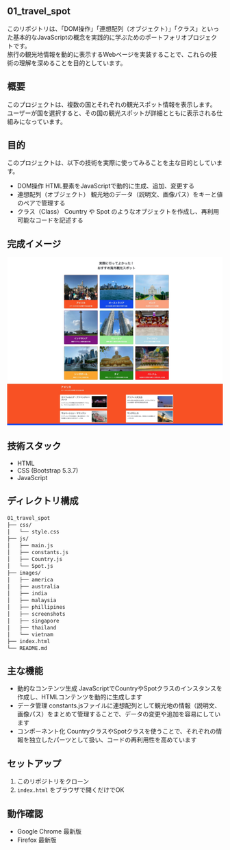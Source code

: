 ## 01_travel_spot

このリポジトリは、「DOM操作」「連想配列（オブジェクト）」「クラス」といった基本的なJavaScriptの概念を実践的に学ぶためのポートフォリオプロジェクトです。  
旅行の観光地情報を動的に表示するWebページを実装することで、これらの技術の理解を深めることを目的としています。


## 概要
このプロジェクトは、複数の国とそれぞれの観光スポット情報を表示します。
ユーザーが国を選択すると、その国の観光スポットが詳細とともに表示される仕組みになっています。


## 目的

このプロジェクトは、以下の技術を実際に使ってみることを主な目的としています。

- DOM操作
HTML要素をJavaScriptで動的に生成、追加、変更する
- 連想配列（オブジェクト）
観光地のデータ（説明文、画像パス）をキーと値のペアで管理する
- クラス（Class）
Country や Spot のようなオブジェクトを作成し、再利用可能なコードを記述する

## 完成イメージ

![トップページ](./images/screenshots/top-page.jpg)


## 技術スタック

- HTML
- CSS (Bootstrap 5.3.7)
- JavaScript


## ディレクトリ構成

```
01_travel_spot
├── css/
│   └── style.css
├── js/
│   ├── main.js
│   ├── constants.js
│   ├── Country.js
│   └── Spot.js
├── images/
│   ├── america
│   ├── australia
│   ├── india
│   ├── malaysia
│   ├── phillipines
│   ├── screenshots
│   ├── singapore
│   ├── thailand
│   └── vietnam
├── index.html
└── README.md
```


## 主な機能

- 動的なコンテンツ生成
JavaScriptでCountryやSpotクラスのインスタンスを作成し、HTMLコンテンツを動的に生成します
- データ管理
constants.jsファイルに連想配列として観光地の情報（説明文、画像パス）をまとめて管理することで、データの変更や追加を容易にしています
- コンポーネント化
CountryクラスやSpotクラスを使うことで、それぞれの情報を独立したパーツとして扱い、コードの再利用性を高めています


## セットアップ
1. このリポジトリをクローン
2. `index.html` をブラウザで開くだけでOK


## 動作確認
- Google Chrome 最新版
- Firefox 最新版